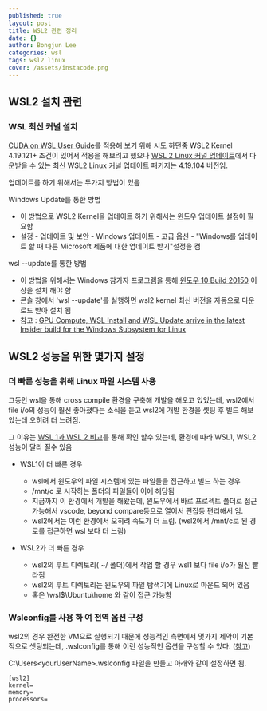 ```yaml
---
published: true
layout: post
title: WSL2 관련 정리
date: {}
author: Bongjun Lee
categories: wsl
tags: wsl2 linux
cover: /assets/instacode.png
---
```

## WSL2 설치 관련
### WSL 최신 커널 설치
[CUDA on WSL User Guide](https://docs.nvidia.com/cuda/wsl-user-guide/index.html)를 적용해 보기 위해 시도 하던중 WSL2 Kernel 4.19.121+ 조건이 있어서 적용을 해보려고 했으나 [WSL 2 Linux 커널 업데이트](https://docs.microsoft.com/ko-kr/windows/wsl/wsl2-kernel)에서 다운받을 수 있는 최신 WSL2 Linux 커널 업데이트 패키지는 4.19.104 버전임.

업데이트를 하기 위해서는 두가지 방법이 있음

Windows Update를 통한 방법
- 이 방법으로 WSL2 Kernel을 업데이트 하기 위해서는 윈도우 업데이트 설정이 필요함
- 설정 - 업데이트 및 보안 - Windows 업데이트 - 고급 옵션 - "Windows를 업데이트 할 때 다른 Microsoft 제품에 대한 업데이트 받기"설정을 켬

wsl --update를 통한 방법
- 이 방법을 위해서는 Windows 참가자 프로그램을 통해 [윈도우 10 Build 20150](https://blogs.windows.com/windowsexperience/2020/06/17/announcing-windows-10-insider-preview-build-20150/) 이상을 설치 해야 함
- 콘솔 창에서 'wsl --update'를 실행하면 wsl2 kernel 최신 버전을 자동으로 다운로드 받아 설치 됨
- 참고 : [GPU Compute, WSL Install and WSL Update arrive in the latest Insider build for the Windows Subsystem for Linux](https://devblogs.microsoft.com/commandline/gpu-compute-wsl-install-and-wsl-update-arrive-in-the-windows-insiders-fast-ring-for-the-windows-subsystem-for-linux/)

## WSL2 성능을 위한 몇가지 설정
### 더 빠른 성능을 위해 Linux 파일 시스템 사용
그동안 wsl을 통해 cross compile 환경을 구축해 개발을 해오고 있었는데, wsl2에서 file i/o의 성능이 훨신 좋아졌다는 소식을 듣고 wsl2에 개발 환경을 셋팅 후 빌드 해보았는데 오히려 더 느려짐.

그 이유는 [WSL 1과 WSL 2 비교](https://docs.microsoft.com/ko-KR/windows/wsl/compare-versions#use-the-linux-file-system-for-faster-performance)를 통해 확인 할수 있는데, 환경에 따라 WSL1, WSL2 성능이 달라 질수 있음

* WSL1이 더 빠른 경우
  * wsl에서 윈도우의 파일 시스템에 있는 파일들을 접근하고 빌드 하는 경우
  * /mnt/c 로 시작하는 폴더의 파일들이 이에 해당됨
  * 지금까지 이 환경에서 개발을 해왔는데, 윈도우에서 바로 프로젝트 폴더로 접근 가능해서 vscode, beyond compare등으로 열어서 편집등 편리해서 임.
  * wsl2에서는 이런 환경에서 오히려 속도가 더 느림. (wsl2에서 /mnt/c로 된 경로를 접근하면 wsl 보다 더 느림)

* WSL2가 더 빠른 경우
  * wsl2의 루트 디렉토리( ~/ 폴더)에서 작업 할 경우 wsl1 보다 file i/o가 훨신 빨라짐
  * wsl2의 루트 디렉토리는 윈도우의 파일 탐색기에 Linux로 마운드 되어 있음
  * 혹은 \\wsl$\Ubuntu\home 와 같이 접근 가능함

### Wslconfig를 사용 하 여 전역 옵션 구성
wsl2의 경우 완전한 VM으로 실행되기 때문에 성능적인 측면에서 몇가지 제약이 기본적으로 셋팅되는데, .wslconfig를 통해 이런 성능적인 옵션을 구성할 수 있다. ([참고](https://docs.microsoft.com/ko-kr/windows/wsl/wsl-config#configure-global-options-with-wslconfig))

C:\Users\<yourUserName>\.wslconfig 파일을 만들고 아래와 같이 설정하면 됨.
```
[wsl2]
kernel=
memory=
processors=
```
